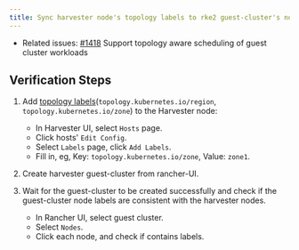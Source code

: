 ```yaml
---
title: Sync harvester node's topology labels to rke2 guest-cluster's node
---
```

* Related issues: [#1418](https://github.com/harvester/harvester/issues/1418) Support topology aware scheduling of guest cluster workloads

## Verification Steps
1. Add [topology labels](https://kubernetes.io/docs/reference/labels-annotations-taints/#topologykubernetesioregion)(`topology.kubernetes.io/region`, `topology.kubernetes.io/zone`) to the Harvester node:
    - In Harvester UI, select `Hosts` page.
    - Click hosts' `Edit Config`.
    - Select `Labels` page, click `Add Labels`.
    - Fill in, eg, Key: `topology.kubernetes.io/zone`, Value: `zone1`.

2. Create harvester guest-cluster from rancher-UI.
3. Wait for the guest-cluster to be created successfully and check if the guest-cluster node labels are consistent with the harvester nodes.
    - In Rancher UI, select guest cluster.
    - Select `Nodes`.
    - Click each node, and check if contains labels.